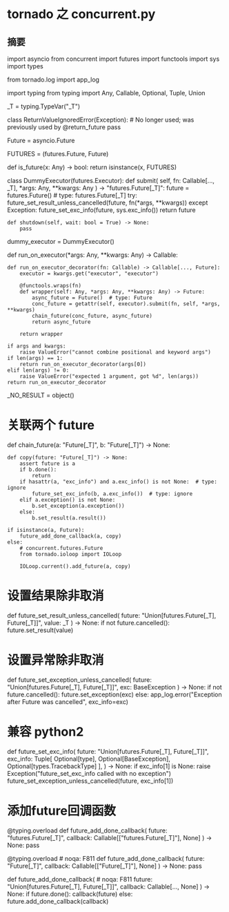 # tornado 之 concurrent.py
## 摘要

import asyncio
from concurrent import futures
import functools
import sys
import types

from tornado.log import app_log

import typing
from typing import Any, Callable, Optional, Tuple, Union

_T = typing.TypeVar("_T")


class ReturnValueIgnoredError(Exception):
    # No longer used; was previously used by @return_future
    pass


Future = asyncio.Future

FUTURES = (futures.Future, Future)


def is_future(x: Any) -> bool:
    return isinstance(x, FUTURES)


class DummyExecutor(futures.Executor):
    def submit(
        self, fn: Callable[..., _T], *args: Any, **kwargs: Any
    ) -> "futures.Future[_T]":
        future = futures.Future()  # type: futures.Future[_T]
        try:
            future_set_result_unless_cancelled(future, fn(*args, **kwargs))
        except Exception:
            future_set_exc_info(future, sys.exc_info())
        return future

    def shutdown(self, wait: bool = True) -> None:
        pass


dummy_executor = DummyExecutor()


def run_on_executor(*args: Any, **kwargs: Any) -> Callable:

    def run_on_executor_decorator(fn: Callable) -> Callable[..., Future]:
        executor = kwargs.get("executor", "executor")

        @functools.wraps(fn)
        def wrapper(self: Any, *args: Any, **kwargs: Any) -> Future:
            async_future = Future()  # type: Future
            conc_future = getattr(self, executor).submit(fn, self, *args, **kwargs)
            chain_future(conc_future, async_future)
            return async_future

        return wrapper

    if args and kwargs:
        raise ValueError("cannot combine positional and keyword args")
    if len(args) == 1:
        return run_on_executor_decorator(args[0])
    elif len(args) != 0:
        raise ValueError("expected 1 argument, got %d", len(args))
    return run_on_executor_decorator


_NO_RESULT = object()


# 关联两个 future
def chain_future(a: "Future[_T]", b: "Future[_T]") -> None:

    def copy(future: "Future[_T]") -> None:
        assert future is a
        if b.done():
            return
        if hasattr(a, "exc_info") and a.exc_info() is not None:  # type: ignore
            future_set_exc_info(b, a.exc_info())  # type: ignore
        elif a.exception() is not None:
            b.set_exception(a.exception())
        else:
            b.set_result(a.result())

    if isinstance(a, Future):
        future_add_done_callback(a, copy)
    else:
        # concurrent.futures.Future
        from tornado.ioloop import IOLoop

        IOLoop.current().add_future(a, copy)

# 设置结果除非取消
def future_set_result_unless_cancelled(
    future: "Union[futures.Future[_T], Future[_T]]", value: _T
) -> None:
    if not future.cancelled():
        future.set_result(value)

# 设置异常除非取消
def future_set_exception_unless_cancelled(
    future: "Union[futures.Future[_T], Future[_T]]", exc: BaseException
) -> None:
    if not future.cancelled():
        future.set_exception(exc)
    else:
        app_log.error("Exception after Future was cancelled", exc_info=exc)

# 兼容 python2
def future_set_exc_info(
    future: "Union[futures.Future[_T], Future[_T]]",
    exc_info: Tuple[
        Optional[type], Optional[BaseException], Optional[types.TracebackType]
    ],
) -> None:
    if exc_info[1] is None:
        raise Exception("future_set_exc_info called with no exception")
    future_set_exception_unless_cancelled(future, exc_info[1])

# 添加future回调函数
@typing.overload
def future_add_done_callback(
    future: "futures.Future[_T]", callback: Callable[["futures.Future[_T]"], None]
) -> None:
    pass


@typing.overload  # noqa: F811
def future_add_done_callback(
    future: "Future[_T]", callback: Callable[["Future[_T]"], None]
) -> None:
    pass


def future_add_done_callback(  # noqa: F811
    future: "Union[futures.Future[_T], Future[_T]]", callback: Callable[..., None]
) -> None:
    if future.done():
        callback(future)
    else:
        future.add_done_callback(callback)
